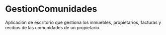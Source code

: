 GestionComunidades
==================

Aplicación de escritorio que gestiona los inmuebles, propietarios, facturas y recibos de las comunidades de un propietario.
